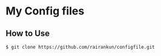 # My Config files

## How to Use

~~~{.bash}
$ git clone https://github.com/rairankun/configfile.git
~~~

